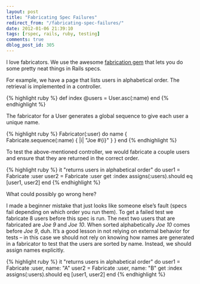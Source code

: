```yaml
---
layout: post
title: "Fabricating Spec Failures"
redirect_from: "/fabricating-spec-failures/"
date: 2012-01-06 21:39:10
tags: [rspec, rails, ruby, testing]
comments: true
dblog_post_id: 305
---
```

I love fabricators. We use the awesome [fabrication gem](https://github.com/paulelliott/fabrication) that lets you do some pretty neat things in Rails specs.

For example, we have a page that lists users in alphabetical order. The retrieval is implemented in a controller.

{% highlight ruby %}
def index
  @users = User.asc(:name)
end
{% endhighlight %}

The fabricator for a User generates a global sequence to give each user a unique name.

{% highlight ruby %}
Fabricator(:user) do
  name { Fabricate.sequence(:name) { |i| "Joe #{i}" } }
end
{% endhighlight %}

To test the above-mentioned controller, we would fabricate a couple users and ensure that they are returned in the correct order.

{% highlight ruby %}
it "returns users in alphabetical order" do
  user1 = Fabricate :user
  user2 = Fabricate :user
  get :index
  assigns(:users).should eq [user1, user2]
end
{% endhighlight %}

What could possibly go wrong here?

I made a beginner mistake that just looks like someone else’s fault (specs fail depending on which order you run them). To get a failed test we fabricate 8 users before this spec is run. The next two users that are fabricated are _Joe 9_ and _Joe 10_. When sorted alphabetically _Joe 10_ comes before _Joe 9_, duh. It’s a good lesson in not relying on external behavior for tests – in this case we should not rely on knowing how names are generated in a fabricator to test that the users are sorted by name. Instead, we should assign names explicitly.

{% highlight ruby %}
it "returns users in alphabetical order" do
  user1 = Fabricate :user, name: "A"
  user2 = Fabricate :user, name: "B"
  get :index
  assigns(:users).should eq [user1, user2]
end
{% endhighlight %}
